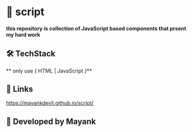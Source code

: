 # 🚀 script

#### this repository is collection of JavaScript based components that prsent my hard work

## 🛠 TechStack

** only use { HTML | JavaScript }**

## 🔗 Links

https://mayankdevil.github.io/script/

## 🧠 Developed by Mayank
